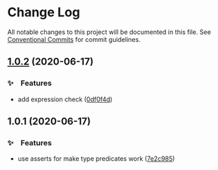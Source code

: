 # Change Log

All notable changes to this project will be documented in this file.
See [Conventional Commits](https://conventionalcommits.org) for commit guidelines.

## [1.0.2](https://github.com/bluelovers/ws-ts-type/compare/ts-type-predicates@1.0.1...ts-type-predicates@1.0.2) (2020-06-17)


### ✨　Features

* add expression check ([0df0f4d](https://github.com/bluelovers/ws-ts-type/commit/0df0f4d5669a89d342d6a8fe10309528d233a567))





## 1.0.1 (2020-06-17)


### ✨　Features

* use asserts for make type predicates work ([7e2c985](https://github.com/bluelovers/ws-ts-type/commit/7e2c985329bd4c5abf889f5128c98b0b89f99e9a))
